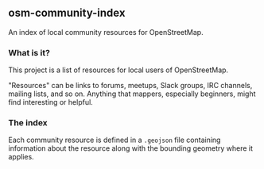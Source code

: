 
## osm-community-index

An index of local community resources for OpenStreetMap.

### What is it?

This project is a list of resources for local users of OpenStreetMap.

"Resources" can be links to forums, meetups, Slack groups, IRC channels,
mailing lists, and so on.  Anything that mappers, especially beginners,
might find interesting or helpful.

### The index

Each community resource is defined in a `.geojson` file containing information
about the resource along with the bounding geometry where it applies.
